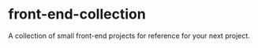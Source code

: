 # front-end-collection
A collection of small front-end projects for reference for your next project.
